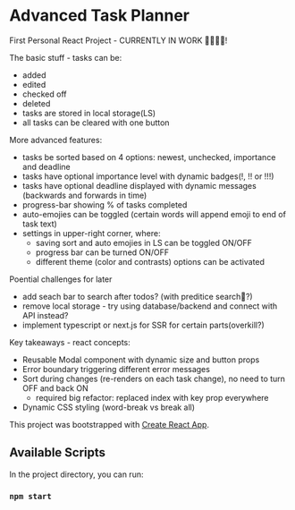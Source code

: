 # Advanced Task Planner

First Personal React Project - CURRENTLY IN WORK 👨🏼‍💻🔧!

The basic stuff - tasks can be:
- added
- edited
- checked off
- deleted 
- tasks are stored in local storage(LS)
- all tasks can be cleared with one button

More advanced features:
- tasks be sorted based on 4 options: newest, unchecked, importance and deadline
- tasks have optional importance level with dynamic badges(!, !! or !!!)
- tasks have optional deadline displayed with dynamic messages (backwards and forwards in time)
- progress-bar showing % of tasks completed
- auto-emojies can be toggled (certain words will append emoji to end of task text)
- settings in upper-right corner, where:
    - saving sort and auto emojies in LS can be toggled ON/OFF
    - progress bar can be turned ON/OFF
    - different theme (color and contrasts) options can be activated

Poential challenges for later
- add seach bar to search after todos? (with preditice search🤯?)
- remove local storage - try using database/backend and connect with API instead?
- implement typescript or next.js for SSR for certain parts(overkill?)


Key takeaways - react concepts:
- Reusable Modal component with dynamic size and button props
- Error boundary triggering different error messages
- Sort during changes (re-renders on each task change), no need to turn OFF and back ON
    - required big refactor: replaced index with key prop everywhere 
- Dynamic CSS styling (word-break vs break all)   


This project was bootstrapped with [Create React App](https://github.com/facebook/create-react-app).

## Available Scripts

In the project directory, you can run:

### `npm start`
